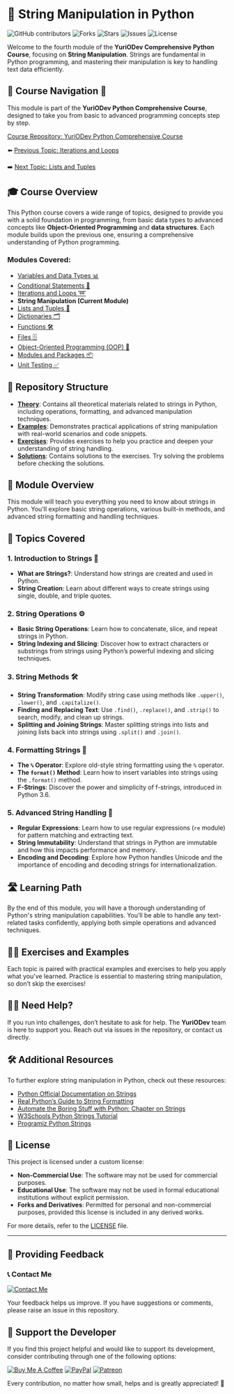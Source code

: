 # 📘 String Manipulation in Python

![GitHub contributors](https://img.shields.io/github/contributors/YurioDev/python-yuriodev-04-string-manipulation?style=for-the-badge)
![Forks](https://img.shields.io/github/forks/YurioDev/python-yuriodev-04-string-manipulation?style=for-the-badge)
![Stars](https://img.shields.io/github/stars/YurioDev/python-yuriodev-04-string-manipulation?style=for-the-badge)
![Issues](https://img.shields.io/github/issues/YurioDev/python-yuriodev-04-string-manipulation?style=for-the-badge)
![License](https://img.shields.io/github/license/YurioDev/python-yuriodev-04-string-manipulation?style=for-the-badge)

Welcome to the fourth module of the **YuriODev Comprehensive Python Course**, focusing on **String Manipulation**. Strings are fundamental in Python programming, and mastering their manipulation is key to handling text data efficiently.

## 🌟 Course Navigation 🧭

This module is part of the **YuriODev Python Comprehensive Course**, designed to take you from basic to advanced programming concepts step by step.

[Course Repository: YuriODev Python Comprehensive Course](https://github.com/YurioDev/Python-Course)

⬅️ [Previous Topic: Iterations and Loops](https://github.com/YurioDev/python-yuriodev-03-iterations-and-loops/blob/main/README.md)  

➡️ [Next Topic: Lists and Tuples](https://github.com/YurioDev/python-yuriodev-05-lists-in-python/blob/main/README.md)



## 🎓 Course Overview

This Python course covers a wide range of topics, designed to provide you with a solid foundation in programming, from basic data types to advanced concepts like **Object-Oriented Programming** and **data structures**. Each module builds upon the previous one, ensuring a comprehensive understanding of Python programming.

### Modules Covered:
- [Variables and Data Types 📊](https://github.com/YurioDev/python-yuriodev-01-simple-data-types/blob/main/README.md)
- [Conditional Statements 🔀](https://github.com/YurioDev/python-yuriodev-02-simple-conditional-statements/blob/main/README.md)
- [Iterations and Loops ➿](https://github.com/YurioDev/python-yuriodev-03-iterations-and-loops/blob/main/README.md)
- **String Manipulation (Current Module)**
- [Lists and Tuples 📝](https://github.com/YurioDev/python-yuriodev-05-lists-in-python/blob/main/README.md)
- [Dictionaries 🗂](https://github.com/YurioDev/python-yuriodev-06-mastering-dictionaries/blob/main/README.md)
- [Functions 🛠](https://github.com/YurioDev/python-yuriodev-07-functions-in-python/blob/main/README.md)
- [Files 🗄](https://github.com/YurioDev/python-yuriodev-08-files-in-python/blob/main/README.md)
- [Object-Oriented Programming (OOP) 🤖](https://github.com/YurioDev/python-yuriodev-09-oop/blob/main/README.md)
- [Modules and Packages 📦](https://github.com/YurioDev/python-yuriodev-10-modules-and-packages/blob/main/README.md)
- [Unit Testing ✅](https://github.com/YurioDev/python-yuriodev-11-unit-testing/blob/main/README.md)


## 📂 Repository Structure

- **[Theory](./theory)**: Contains all theoretical materials related to strings in Python, including operations, formatting, and advanced manipulation techniques.
- **[Examples](./examples)**: Demonstrates practical applications of string manipulation with real-world scenarios and code snippets.
- **[Exercises](./exercises)**: Provides exercises to help you practice and deepen your understanding of string handling.
- **[Solutions](./solutions)**: Contains solutions to the exercises. Try solving the problems before checking the solutions.



## 📝 Module Overview

This module will teach you everything you need to know about strings in Python. You'll explore basic string operations, various built-in methods, and advanced string formatting and handling techniques.

## 🧩 Topics Covered

### 1. Introduction to Strings 🎈
- **What are Strings?**: Understand how strings are created and used in Python.
- **String Creation**: Learn about different ways to create strings using single, double, and triple quotes.

### 2. String Operations ⚙️
- **Basic String Operations**: Learn how to concatenate, slice, and repeat strings in Python.
- **String Indexing and Slicing**: Discover how to extract characters or substrings from strings using Python’s powerful indexing and slicing techniques.

### 3. String Methods 🛠️
- **String Transformation**: Modify string case using methods like `.upper()`, `.lower()`, and `.capitalize()`.
- **Finding and Replacing Text**: Use `.find()`, `.replace()`, and `.strip()` to search, modify, and clean up strings.
- **Splitting and Joining Strings**: Master splitting strings into lists and joining lists back into strings using `.split()` and `.join()`.

### 4. Formatting Strings 🎨
- **The `%` Operator**: Explore old-style string formatting using the `%` operator.
- **The `format()` Method**: Learn how to insert variables into strings using the `.format()` method.
- **F-Strings**: Discover the power and simplicity of f-strings, introduced in Python 3.6.

### 5. Advanced String Handling 🌟
- **Regular Expressions**: Learn how to use regular expressions (`re` module) for pattern matching and extracting text.
- **String Immutability**: Understand that strings in Python are immutable and how this impacts performance and memory.
- **Encoding and Decoding**: Explore how Python handles Unicode and the importance of encoding and decoding strings for internationalization.



## 🛣️ Learning Path

By the end of this module, you will have a thorough understanding of Python's string manipulation capabilities. You’ll be able to handle any text-related tasks confidently, applying both simple operations and advanced techniques.



## 🏋️‍♂️ Exercises and Examples

Each topic is paired with practical examples and exercises to help you apply what you’ve learned. Practice is essential to mastering string manipulation, so don’t skip the exercises!



## 🙋‍♂️ Need Help?

If you run into challenges, don’t hesitate to ask for help. The **YuriODev** team is here to support you. Reach out via issues in the repository, or contact us directly.



## 🛠 Additional Resources

To further explore string manipulation in Python, check out these resources:

- [Python Official Documentation on Strings](https://docs.python.org/3/library/stdtypes.html#text-sequence-type-str)
- [Real Python’s Guide to String Formatting](https://realpython.com/python-string-formatting/)
- [Automate the Boring Stuff with Python: Chapter on Strings](https://automatetheboringstuff.com/2e/chapter6/)
- [W3Schools Python Strings Tutorial](https://www.w3schools.com/python/python_strings.asp)
- [Programiz Python Strings](https://www.programiz.com/python-programming/string)



## 📢 License

This project is licensed under a custom license:

- **Non-Commercial Use**: The software may not be used for commercial purposes.
- **Educational Use**: The software may not be used in formal educational institutions without explicit permission.
- **Forks and Derivatives**: Permitted for personal and non-commercial purposes, provided this license is included in any derived works.

For more details, refer to the [LICENSE](./LICENSE) file.

---

## 📢 Providing Feedback

### 📞 Contact Me

[![Contact Me](https://img.shields.io/badge/Contact-Me-blue?style=for-the-badge)](mailto:contact@yuriodev.co.uk)

Your feedback helps us improve. If you have suggestions or comments, please raise an issue in this repository.


## 💖 Support the Developer

If you find this project helpful and would like to support its development, consider contributing through one of the following options:

[![Buy Me A Coffee](https://img.shields.io/badge/-Buy%20Me%20a%20Coffee-orange?style=for-the-badge&logo=buy-me-a-coffee)](https://www.buymeacoffee.com/yuriodev)
[![PayPal](https://img.shields.io/badge/Donate-PayPal-blue?style=for-the-badge&logo=paypal)](https://paypal.me/yuriodev)
[![Patreon](https://img.shields.io/badge/Support-Patreon-red?style=for-the-badge&logo=patreon)](https://www.patreon.com/YuriODev)

Every contribution, no matter how small, helps and is greatly appreciated! 🙏
